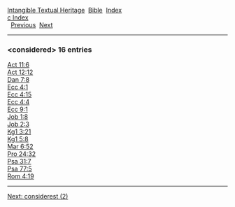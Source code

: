 [Intangible Textual Heritage](../../index)  [Bible](../index) 
[Index](index)   
[c Index](_c_)  
  [Previous](c02474)  [Next](c02476) 

------------------------------------------------------------------------

### &lt;considered&gt; 16 entries

[Act 11:6](../kjv/act011.htm#006)  
[Act 12:12](../kjv/act012.htm#012)  
[Dan 7:8](../kjv/dan007.htm#008)  
[Ecc 4:1](../kjv/ecc004.htm#001)  
[Ecc 4:15](../kjv/ecc004.htm#015)  
[Ecc 4:4](../kjv/ecc004.htm#004)  
[Ecc 9:1](../kjv/ecc009.htm#001)  
[Job 1:8](../kjv/job001.htm#008)  
[Job 2:3](../kjv/job002.htm#003)  
[Kg1 3:21](../kjv/kg1003.htm#021)  
[Kg1 5:8](../kjv/kg1005.htm#008)  
[Mar 6:52](../kjv/mar006.htm#052)  
[Pro 24:32](../kjv/pro024.htm#032)  
[Psa 31:7](../kjv/psa031.htm#007)  
[Psa 77:5](../kjv/psa077.htm#005)  
[Rom 4:19](../kjv/rom004.htm#019)  

------------------------------------------------------------------------

[Next: considerest (2)](c02476)

